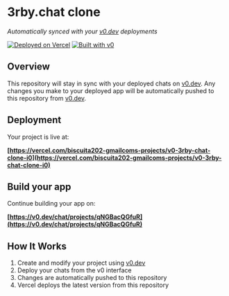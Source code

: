 # 3rby.chat clone

*Automatically synced with your [v0.dev](https://v0.dev) deployments*

[![Deployed on Vercel](https://img.shields.io/badge/Deployed%20on-Vercel-black?style=for-the-badge&logo=vercel)](https://vercel.com/biscuita202-gmailcoms-projects/v0-3rby-chat-clone-i0)
[![Built with v0](https://img.shields.io/badge/Built%20with-v0.dev-black?style=for-the-badge)](https://v0.dev/chat/projects/qNGBacQGfuR)

## Overview

This repository will stay in sync with your deployed chats on [v0.dev](https://v0.dev).
Any changes you make to your deployed app will be automatically pushed to this repository from [v0.dev](https://v0.dev).

## Deployment

Your project is live at:

**[https://vercel.com/biscuita202-gmailcoms-projects/v0-3rby-chat-clone-i0](https://vercel.com/biscuita202-gmailcoms-projects/v0-3rby-chat-clone-i0)**

## Build your app

Continue building your app on:

**[https://v0.dev/chat/projects/qNGBacQGfuR](https://v0.dev/chat/projects/qNGBacQGfuR)**

## How It Works

1. Create and modify your project using [v0.dev](https://v0.dev)
2. Deploy your chats from the v0 interface
3. Changes are automatically pushed to this repository
4. Vercel deploys the latest version from this repository